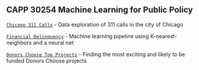## CAPP 30254 Machine Learning for Public Policy

[`Chicago 311 Calls`](https://github.com/natashamathur/MachineLearning2018/blob/master/Homework%201/311%20Data%20Exploration.ipynb) - Data exploration of 311 calls in the city of Chicago

[`Financial Delinquency`](https://github.com/natashamathur/MachineLearning2018/blob/master/Homework%202/Financial%20Distress%20Analysis%20.ipynb) - Machine learning pipeline using K-nearest-neighbors and a neural net

[`Donors Choose Top Projects`](https://github.com/natashamathur/MachineLearning2018/tree/master/Homework3) - Finding the most exciting and likely to be funded Donors Choose projects
